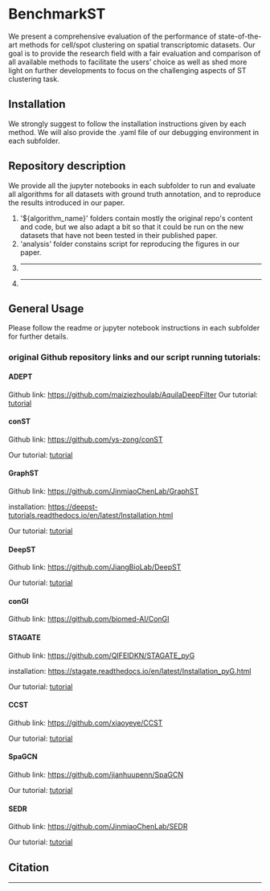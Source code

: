 # BenchmarkST

We present a comprehensive evaluation of the performance of state-of-the-art methods for cell/spot clustering on spatial transcriptomic datasets. Our goal is to provide the research field with a fair evaluation and comparison of all available methods to facilitate the users’ choice as well as shed more light on further developments to focus on the challenging aspects of ST clustering task.

## Installation

We strongly suggest to follow the installation instructions given by each method. We will also provide the .yaml file of our debugging environment in each subfolder.

## Repository description
We provide all the jupyter notebooks in each subfolder to run and evaluate all algorithms for all datasets with ground truth annotation, and to reproduce the results introduced in our paper.


1. '${algorithm_name}' folders contain mostly the original repo's content and code, but we also adapt a bit so that it could be run on the new datasets that have not been tested in their published paper.
2. 'analysis' folder constains script for reproducing the figures in our paper.
3. -------
4. -------

## General Usage

Please follow the readme or jupyter notebook instructions in each subfolder for further details.

### original Github repository links and our script running tutorials:

#### ADEPT

Github link: https://github.com/maiziezhoulab/AquilaDeepFilter
Our tutorial: [tutorial]()


#### conST

Github link: https://github.com/ys-zong/conST

Our tutorial: [tutorial](https://github.com/maiziezhoulab/BenchmarkST/blob/main/conST/run_conST.ipynb)


#### GraphST

Github link: https://github.com/JinmiaoChenLab/GraphST

installation: https://deepst-tutorials.readthedocs.io/en/latest/Installation.html

Our tutorial: [tutorial](https://github.com/maiziezhoulab/BenchmarkST/blob/main/GraphST/run_GraphST/tutorial.ipynb)

#### DeepST

Github link: https://github.com/JiangBioLab/DeepST

Our tutorial: [tutorial](https://github.com/maiziezhoulab/BenchmarkST/blob/main/DeepST/deepst/run_DeepST.ipynb)

#### conGI

Github link: https://github.com/biomed-AI/ConGI

#### STAGATE

Github link: https://github.com/QIFEIDKN/STAGATE_pyG

installation: https://stagate.readthedocs.io/en/latest/Installation_pyG.html

Our tutorial: [tutorial](https://github.com/maiziezhoulab/BenchmarkST/blob/main/STAGATE_pyG/run_STAGATE/run_STAGATE.ipynb)

#### CCST

Github link: https://github.com/xiaoyeye/CCST

Our tutorial: [tutorial](https://github.com/maiziezhoulab/BenchmarkST/blob/main/CCST/run_CCST.ipynb)

#### SpaGCN

Github link: https://github.com/jianhuupenn/SpaGCN

Our tutorial: [tutorial](https://github.com/maiziezhoulab/BenchmarkST/blob/main/SpaGCN/run_SpaGCN/tutorial.ipynb)

#### SEDR

Github link: https://github.com/JinmiaoChenLab/SEDR

Our tutorial: [tutorial](https://github.com/maiziezhoulab/BenchmarkST/blob/main/SEDR/run_SEDR.ipynb)

## Citation

-------